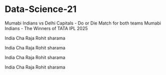 # Data-Science-21


Mumabi Indians vs Delhi Capitals - Do or Die Match for both teams
Mumabi Indians - The Winners of TATA IPL 2025 


India Cha Raja Rohit sharama

India Cha Raja Rohit sharama

India Cha Raja Rohit sharama

India Cha Raja Rohit sharama

